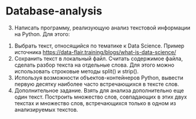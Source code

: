 # Database-analysis

3.	Написать программу, реализующую анализ текстовой информации на Python. Для этого:
1)	Выбрать текст, относящийся по тематике к Data Science. Пример источника https://data-flair.training/blogs/what-is-data-science/
2)	Сохранить текст в локальный файл. Считать содержимое файла, сделать разбор текста на отдельные слова. Для этого можно использовать строковые методы split() и strip().
3)	Используя возможности объектов-контейнеров Python, вывести первую десятку наиболее часто встречающихся в тексте слов.
4)	Дополнительное задание. Взять для анализа дополнительно еще один текст. Построить множество слов, совпадающих в этих двух текстах и множество слов, встречающихся только в одном из анализируемых текстов.
